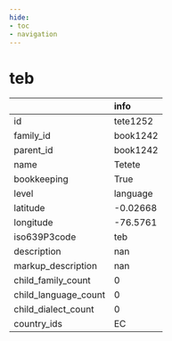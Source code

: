 ```yaml
---
hide:
- toc
- navigation
---
```

# teb
|                      | info     |
|:---------------------|:---------|
| id                   | tete1252 |
| family_id            | book1242 |
| parent_id            | book1242 |
| name                 | Tetete   |
| bookkeeping          | True     |
| level                | language |
| latitude             | -0.02668 |
| longitude            | -76.5761 |
| iso639P3code         | teb      |
| description          | nan      |
| markup_description   | nan      |
| child_family_count   | 0        |
| child_language_count | 0        |
| child_dialect_count  | 0        |
| country_ids          | EC       |